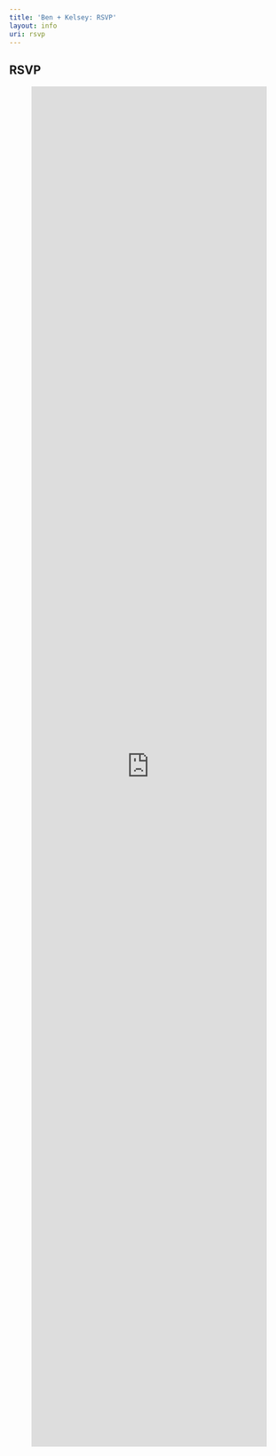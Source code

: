 ```yaml
---
title: 'Ben + Kelsey: RSVP'
layout: info
uri: rsvp
---
```


## RSVP
<figure>
    <iframe src="https://docs.google.com/forms/d/e/1FAIpQLSccbU1PF6JOdLTIA2IR8pJE0SAACu_zKsmckfc9iQfOKynwAw/viewform?embedded=true" width="100%" height="2450" frameborder="0" marginheight="0" marginwidth="0">Loading...</iframe>
</figure>